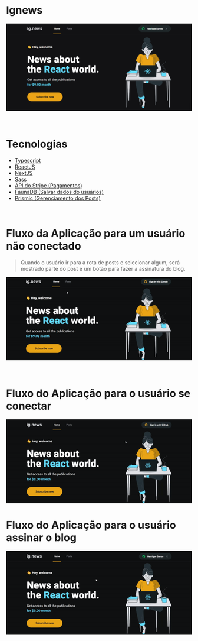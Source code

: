 # Ignews
<p align="center">
    <img src="./public/github/home.png"/>
</p>

<br />

# Tecnologias

* [Typescript](https://www.typescriptlang.org/docs/handbook/typescript-in-5-minutes.html)
* [ReactJS](https://pt-br.reactjs.org/docs/getting-started.html)
* [NextJS](https://nextjs.org/docs/getting-started)
* [Sass](https://sass-lang.com/documentation)
* [API do Stripe (Pagamentos)](https://stripe.com/docs)
* [FaunaDB (Salvar dados do usuários)](https://docs.fauna.com/fauna/current/)
* [Prismic (Gerenciamento dos Posts)](https://prismic.io/docs)

</br>

# Fluxo da Aplicação para um usuário não conectado

> Quando o usuário ir para a rota de posts e selecionar algum, será mostrado parte do post e um botão para fazer a assinatura do blog.

<p align="center">
    <img src="./public/github/ezgif.com-gif-maker.gif"/>
</p>

</br>

# Fluxo do Aplicação para o usuário se conectar

<p align="center">
    <img src="./public/github/login.gif"/>
</p>

# Fluxo do Aplicação para o usuário assinar o blog

<p align="center">
    <img src="./public/github/subscribe.gif"/>
</p>



